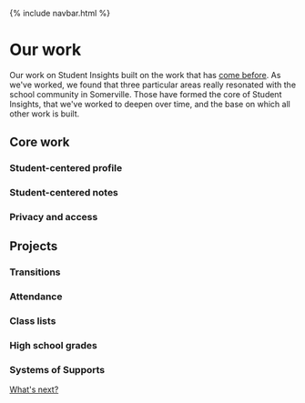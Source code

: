 {% include navbar.html %}

# Our work
Our work on Student Insights built on the work that has [come before](about-us.html).  As we've worked, we found that three particular areas really resonated with the school community in Somerville.  Those have formed the core of Student Insights, that we've worked to deepen over time, and the base on which all other work is built.

## Core work
### Student-centered profile
### Student-centered notes
### Privacy and access

## Projects
### Transitions
### Attendance
### Class lists
### High school grades
### Systems of Supports

<a href="updates.html" class="btn">What's next?</a>